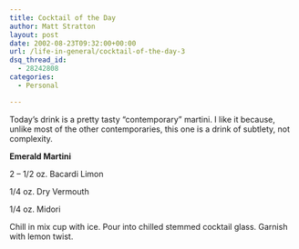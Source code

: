 ```yaml
---
title: Cocktail of the Day
author: Matt Stratton
layout: post
date: 2002-08-23T09:32:00+00:00
url: /life-in-general/cocktail-of-the-day-3
dsq_thread_id:
  - 28242808
categories:
  - Personal

---
```

Today&#8217;s drink is a pretty tasty &#8220;contemporary&#8221; martini. I like it because, unlike most of the other contemporaries, this one is a drink of subtlety, not complexity.

**Emerald Martini**

2 &#8211; 1/2 oz. Bacardi Limon
  
1/4 oz. Dry Vermouth
  
1/4 oz. Midori

Chill in mix cup with ice. Pour into chilled stemmed cocktail glass. Garnish with lemon twist.